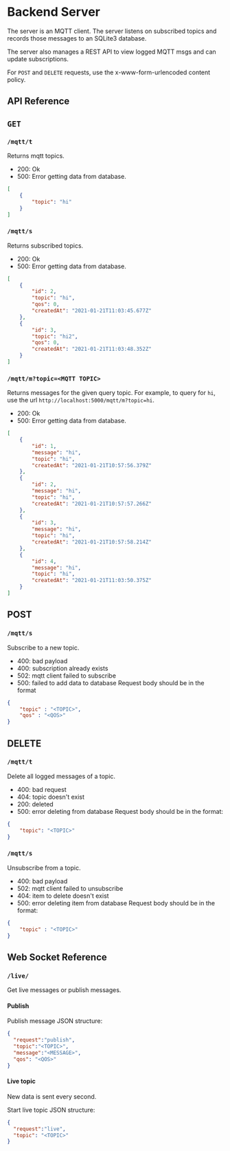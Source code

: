 # Backend Server
The server is an MQTT client. The server listens on subscribed topics and records those messages to an SQLite3 database.

The server also manages a REST API to view logged MQTT msgs and can update subscriptions.

For `POST` and `DELETE` requests, use the x-www-form-urlencoded content policy.

## API Reference
## `GET`
### `/mqtt/t`
Returns mqtt topics.
* 200: Ok
* 500: Error getting data from database.
```json
[
    {
        "topic": "hi"
    }
]
```

### `/mqtt/s`
Returns subscribed topics.
* 200: Ok
* 500: Error getting data from database.
```json
[
    {
        "id": 2,
        "topic": "hi",
        "qos": 0,
        "createdAt": "2021-01-21T11:03:45.677Z"
    },
    {
        "id": 3,
        "topic": "hi2",
        "qos": 0,
        "createdAt": "2021-01-21T11:03:48.352Z"
    }
]
```

### `/mqtt/m?topic=<MQTT TOPIC>`
Returns messages for the given query topic.
For example, to query for `hi`, use the url ```http://localhost:5000/mqtt/m?topic=hi```.
* 200: Ok
* 500: Error getting data from database.

```json
[
    {
        "id": 1,
        "message": "hi",
        "topic": "hi",
        "createdAt": "2021-01-21T10:57:56.379Z"
    },
    {
        "id": 2,
        "message": "hi",
        "topic": "hi",
        "createdAt": "2021-01-21T10:57:57.266Z"
    },
    {
        "id": 3,
        "message": "hi",
        "topic": "hi",
        "createdAt": "2021-01-21T10:57:58.214Z"
    },
    {
        "id": 4,
        "message": "hi",
        "topic": "hi",
        "createdAt": "2021-01-21T11:03:50.375Z"
    }
]
```

## POST

### `/mqtt/s`
Subscribe to a new topic.
* 400: bad payload
* 400: subscription already exists
* 502: mqtt client failed to subscribe
* 500: failed to add data to database
Request body should be in the format
```json
{
    "topic" : "<TOPIC>",
    "qos" : "<QOS>"
}
```

## DELETE

### `/mqtt/t`
Delete all logged messages of a topic.

* 400: bad request
* 404: topic doesn't exist
* 200: deleted
* 500: error deleting from database
Request body should be in the format:
```json
{
    "topic": "<TOPIC>"
}
```

### `/mqtt/s`
Unsubscribe from a topic.
* 400: bad payload
* 502: mqtt client failed to unsubscribe
* 404: item to delete doesn't exist
* 500: error deleting item from database
Request body should be in the format:
```json
{
    "topic" : "<TOPIC>"
}
```


## Web Socket Reference

### `/live/`
Get live messages or publish messages.

#### Publish
Publish message JSON structure:
```json
{
  "request":"publish", 
  "topic":"<TOPIC>", 
  "message":"<MESSAGE>", 
  "qos": "<QOS>"
}
```

#### Live topic
New data is sent every second.

Start live topic JSON structure:
```json
{
  "request":"live",
  "topic": "<TOPIC>"
}
```